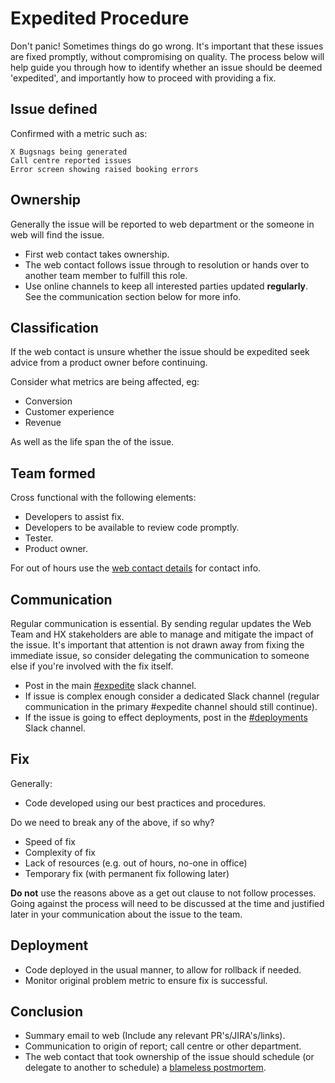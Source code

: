 # Expedited Procedure

Don't panic! Sometimes things do go wrong. It's important that these issues are fixed promptly, without compromising on quality. The process below will help guide you through how to identify whether an issue should be deemed 'expedited', and importantly how to proceed with providing a fix.

## Issue defined

Confirmed with a metric such as:

    X Bugsnags being generated
    Call centre reported issues
    Error screen showing raised booking errors

## Ownership

Generally the issue will be reported to web department or the someone in web will find the issue.

* First web contact takes ownership.
* The web contact follows issue through to resolution or hands over to another team member to fulfill this role.
* Use online channels to keep all interested parties updated **regularly**. See the communication section below for more info.

## Classification

If the web contact is unsure whether the issue should be expedited seek advice from a product owner before continuing.

Consider what metrics are being affected, eg:

* Conversion
* Customer experience
* Revenue

As well as the life span the of the issue.

## Team formed

Cross functional with the following elements:

* Developers to assist fix.
* Developers to be available to review code promptly.
* Tester.
* Product owner.

For out of hours use the [web contact details](https://holidayextras.jira.com/wiki/display/WEB/Web+Contact+Details) for contact info.

## Communication

Regular communication is essential. By sending regular updates the Web Team and HX stakeholders are able to manage and mitigate the impact of the issue. It's important that attention is not drawn away from fixing the immediate issue, so consider delegating the communication to someone else if you're involved with the fix itself.

* Post in the main [#expedite](https://holidayextras.slack.com/messages/expedite/) slack channel.
* If issue is complex enough consider a dedicated Slack channel (regular communication in the primary #expedite channel should still continue).
* If the issue is going to effect deployments, post in the [#deployments](https://holidayextras.slack.com/messages/deployments/) Slack channel.

## Fix

Generally:

* Code developed using our best practices and procedures.

Do we need to break any of the above, if so why?

* Speed of fix
* Complexity of fix
* Lack of resources (e.g. out of hours, no-one in office)
* Temporary fix (with permanent fix following later)

**Do not** use the reasons above as a get out clause to not follow processes. Going against the process will need to be discussed at the time and justified later in your communication about the issue to the team.

## Deployment

* Code deployed in the usual manner, to allow for rollback if needed.
* Monitor original problem metric to ensure fix is successful.

## Conclusion

* Summary email to web (Include any relevant PR's/JIRA's/links).
* Communication to origin of report; call centre or other department.
* The web contact that took ownership of the issue should schedule (or delegate to another to schedule) a [blameless postmortem](Blameless-Postmortems.md).

